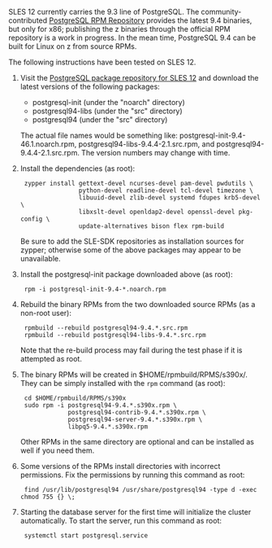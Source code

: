 SLES 12 currently carries the 9.3 line of PostgreSQL. The community-contributed [PostgreSQL RPM Repository](http://yum.postgresql.org/) provides the latest 9.4 binaries, but only for x86; publishing the z binaries through the official RPM repository is a work in progress. In the mean time, PostgreSQL 9.4 can be built for Linux on z from source RPMs.

The following instructions have been tested on SLES 12.

1. Visit the [PostgreSQL package repository for SLES 12](http://download.opensuse.org/repositories/server:/database:/postgresql/SLE_12/) and download the latest versions of the following packages:

    - postgresql-init (under the "noarch" directory)
    - postgresql94-libs (under the "src" directory)
    - postgresql94 (under the "src" directory)

   The actual file names would be something like: postgresql-init-9.4-46.1.noarch.rpm, postgresql94-libs-9.4.4-2.1.src.rpm, and postgresql94-9.4.4-2.1.src.rpm. The version numbers may change with time.

2. Install the dependencies (as root):

        zypper install gettext-devel ncurses-devel pam-devel pwdutils \
                       python-devel readline-devel tcl-devel timezone \
                       libuuid-devel zlib-devel systemd fdupes krb5-devel \
                       libxslt-devel openldap2-devel openssl-devel pkg-config \
                       update-alternatives bison flex rpm-build

   Be sure to add the SLE-SDK repositories as installation sources for zypper; otherwise some of the above packages may appear to be unavailable.

3. Install the postgresql-init package downloaded above (as root):

        rpm -i postgresql-init-9.4-*.noarch.rpm

4. Rebuild the binary RPMs from the two downloaded source RPMs (as a non-root user):

        rpmbuild --rebuild postgresql94-9.4.*.src.rpm
        rpmbuild --rebuild postgresql94-libs-9.4.*.src.rpm

   Note that the re-build process may fail during the test phase if it is attempted as root.

5. The binary RPMs will be created in $HOME/rpmbuild/RPMS/s390x/. They can be simply installed with the `rpm` command (as root):

        cd $HOME/rpmbuild/RPMS/s390x
        sudo rpm -i postgresql94-9.4.*.s390x.rpm \
                    postgresql94-contrib-9.4.*.s390x.rpm \
                    postgresql94-server-9.4.*.s390x.rpm \
                    libpq5-9.4.*.s390x.rpm

   Other RPMs in the same directory are optional and can be installed as well if you need them.

6. Some versions of the RPMs install directories with incorrect permissions. Fix the permissions by running this command as root:

        find /usr/lib/postgresql94 /usr/share/postgresql94 -type d -exec chmod 755 {} \;

7. Starting the database server for the first time will initialize the cluster automatically. To start the server, run this command as root:

        systemctl start postgresql.service